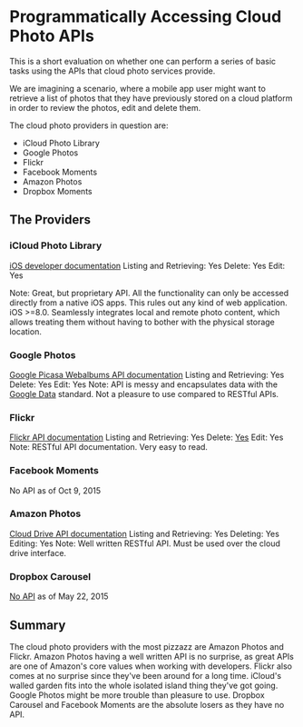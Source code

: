 # Programmatically Accessing Cloud Photo APIs

This is a short evaluation on whether one can perform a series of basic tasks using the APIs that cloud photo services provide.

We are imagining a scenario, where a mobile app user might want to retrieve a list of photos that they have previously stored on a cloud platform in order to review the photos, edit and delete them.

The cloud photo providers in question are:
- iCloud Photo Library
- Google Photos
- Flickr
- Facebook Moments
- Amazon Photos
- Dropbox Moments

## The Providers

### iCloud Photo Library
[iOS developer documentation](https://developer.apple.com/library/prerelease/ios/documentation/Photos/Reference/Photos_Framework/)
Listing and Retrieving: Yes
Delete: Yes
Edit: Yes

Note: Great, but proprietary API. All the functionality can only be accessed directly from a native iOS apps. This rules out any kind of web application. iOS >=8.0. Seamlessly integrates local and remote photo content, which allows treating them without having to bother with the physical storage location.

### Google Photos
[Google Picasa Webalbums API documentation](https://developers.google.com/picasa-web/?hl=en)
Listing and Retrieving: Yes
Delete: Yes
Edit: Yes
Note: API is messy and encapsulates data with the [Google Data](https://developers.google.com/gdata/?hl=en) standard. Not a pleasure to use compared to RESTful APIs.

### Flickr
[Flickr API documentation](https://www.flickr.com/services/api/)
Listing and Retrieving: Yes
Delete: [Yes](https://www.flickr.com/services/api/flickr.photos.delete.html)
Edit: Yes
Note: RESTful API documentation. Very easy to read.

### Facebook Moments
No API as of Oct 9, 2015

### Amazon Photos
[Cloud Drive API documentation](https://developer.amazon.com/public/apis/experience/cloud-drive/)
Listing and Retrieving: Yes
Deleting: Yes
Editing: Yes
Note: Well written RESTful API. Must be used over the cloud drive interface.

### Dropbox Carousel
[No API](http://stackoverflow.com/questions/29198042/dropbox-carousel-api) as of May 22, 2015

## Summary
The cloud photo providers with the most pizzazz are Amazon Photos and Flickr. Amazon Photos having a well written API is no surprise, as great APIs are one of Amazon's core values when working with developers. Flickr also comes at no surprise since they've been around for a long time. iCloud's walled garden fits into the whole isolated island thing they've got going. Google Photos might be more trouble than pleasure to use. Dropbox Carousel and Facebook Moments are the absolute losers as they have no API.
